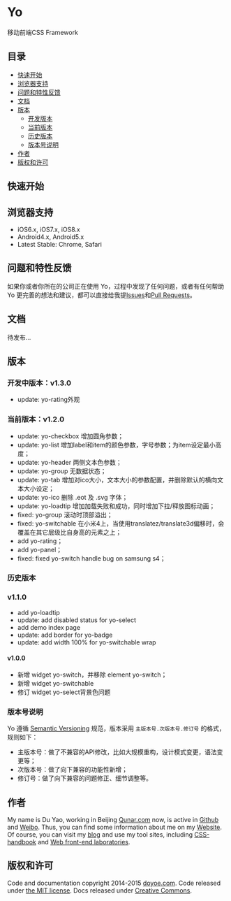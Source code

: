# Yo

移动前端CSS Framework



## 目录

* [快速开始](#quick-start)
* [浏览器支持](#browser-support)
* [问题和特性反馈](#bugs-and-feature-requests)
* [文档](#documentation)
* [版本](#version)
    * [开发版本](#dev-version)
    * [当前版本](#now-version)
    * [历史版本](#old-version)
    * [版本号说明](#version-intro)
* [作者](#author)
* [版权和许可](#copyright-and-license)


<a name="quick-start"></a>
## 快速开始

<a name="browser-support"></a>
## 浏览器支持

* iOS6.x, iOS7.x, iOS8.x
* Android4.x, Android5.x
* Latest Stable: Chrome, Safari

<a name="bugs-and-feature-requests"></a>
## 问题和特性反馈

如果你或者你所在的公司正在使用 Yo，过程中发现了任何问题，或者有任何帮助 Yo 更完善的想法和建议，都可以直接给我提[Issues](https://github.com/doyoe/Yo/issues/new)和[Pull Requests](https://github.com/doyoe/Yo/pulls)。

<a name="documentation"></a>
## 文档

待发布...

<a name="version"></a>
## 版本

<a name="dev-version"></a>
### 开发中版本：v1.3.0

* update: yo-rating外观

<a name="now-version"></a>
### 当前版本：v1.2.0

* update: yo-checkbox 增加圆角参数；
* update: yo-list 增加label和item的颜色参数，字号参数；为item设定最小高度；
* update: yo-header 两侧文本色参数；
* update: yo-group 无数据状态；
* update: yo-tab 增加对ico大小，文本大小的参数配置，并删除默认的横向文本大小设定；
* update: yo-ico 删除 .eot 及 .svg 字体；
* update: yo-loadtip 增加加载失败和成功，同时增加下拉/释放图标动画；
* fixed: yo-group 滚动时顶部溢出；
* fixed: yo-switchable 在小米4上，当使用translatez/translate3d偏移时，会覆盖在其它层级比自身高的元素之上；
* add yo-rating；
* add yo-panel；
* fixed: fixed yo-switch handle bug on samsung s4；


<a name="old-version"></a>
### 历史版本

### v1.1.0

* add yo-loadtip
* update: add disabled status for yo-select
* add demo index page
* update: add border for yo-badge
* update: add width 100% for yo-switchable wrap

#### v1.0.0

* 新增 widget yo-switch，并移除 element yo-switch；
* 新增 widget yo-switchable
* 修订 widget yo-select背景色问题

<a name="version-intro"></a>
### 版本号说明

Yo 遵循 [Semantic Versioning](http://semver.org/lang/zh-CN/) 规范，版本采用 `主版本号.次版本号.修订号` 的格式，规则如下：

* 主版本号：做了不兼容的API修改，比如大规模重构，设计模式变更，语法变更等；
* 次版本号：做了向下兼容的功能性新增；
* 修订号：做了向下兼容的问题修正、细节调整等。

<a name="author"></a>
## 作者

My name is Du Yao, working in Beijing [Qunar.com](http://www.qunar.com) now, is active in [Github](https://github.com/doyoe) and [Weibo](http://weibo.com/doyoe). Thus, you can find some information about me on my [Website](http://www.doyoe.com). Of course, you can visit my [blog](http://blog.doyoe.com) and use my tool sites, including [CSS-handbook](http://css.doyoe.com) and [Web front-end laboratories](http://demo.doyoe.com).

<a name="copyright-and-license"></a>
## 版权和许可

Code and documentation copyright 2014-2015 [doyoe.com](http://www.doyoe.com). Code released under [the MIT license](http://opensource.org/licenses/MIT). Docs released under [Creative Commons](http://creativecommons.org/licenses/by/4.0/).
